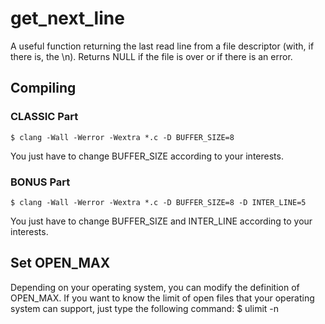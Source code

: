 # get_next_line

A useful function returning the last read line from a file descriptor (with, if there is, the \n).
Returns NULL if the file is over or if there is an error.

## Compiling

### CLASSIC Part

	$ clang -Wall -Werror -Wextra *.c -D BUFFER_SIZE=8
You just have to change BUFFER_SIZE according to your interests.

### BONUS Part

	$ clang -Wall -Werror -Wextra *.c -D BUFFER_SIZE=8 -D INTER_LINE=5
You just have to change BUFFER_SIZE and INTER_LINE according to your interests.

## Set OPEN_MAX

Depending on your operating system, you can modify the definition of OPEN_MAX.
If you want to know the limit of open files that your operating system can support,
just type the following command:
	$ ulimit -n
